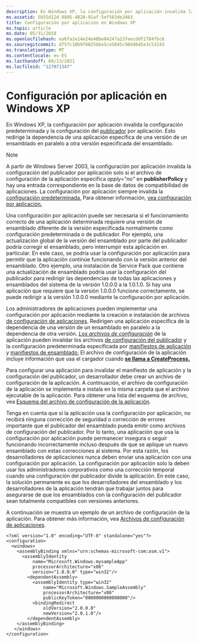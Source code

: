 ```yaml
---
description: En Windows XP, la configuración por aplicación invalida la configuración predeterminada y la configuración del publicador por aplicación.
ms.assetid: 5b55d12d-8805-4820-91af-5ef583de3463
title: Configuración por aplicación en Windows XP
ms.topic: article
ms.date: 05/31/2018
ms.openlocfilehash: ea6fa2e14e24e48be84247a23feecddf2784fbc6
ms.sourcegitcommit: d75fc10b9f0825bbe5ce5045c90d4045e3c53243
ms.translationtype: MT
ms.contentlocale: es-ES
ms.lasthandoff: 09/13/2021
ms.locfileid: "127071347"
---
```

# <a name="per-application-configuration-on-windows-xp"></a>Configuración por aplicación en Windows XP

En Windows XP, la configuración por aplicación [](default-configuration.md) invalida la configuración predeterminada y la configuración del [publicador](publisher-configuration.md) por aplicación. Esto redirige la dependencia de una aplicación específica de una versión de un ensamblado en paralelo a otra versión especificada del ensamblado.

> [!Note]  
> A partir de Windows Server 2003, la [](publisher-configuration.md) configuración por aplicación invalida la configuración [](application-configuration-files.md) del publicador por aplicación solo si el archivo de configuración de la aplicación especifica *apply="no"* en **publisherPolicy** y hay una entrada correspondiente en la base de datos de compatibilidad de aplicaciones. La configuración por aplicación siempre invalida la [configuración predeterminada.](default-configuration.md) Para obtener información, [vea configuración por aplicación.](per-application-configuration.md)

 

Una configuración por aplicación puede ser necesaria si el funcionamiento correcto de una aplicación determinada requiere una versión de ensamblado diferente de la versión especificada normalmente como configuración predeterminada o de publicador. Por ejemplo, una actualización global de la versión del ensamblado por parte del publicador podría corregir el ensamblado, pero interrumpir esta aplicación en particular. En este caso, se podría usar la configuración por aplicación para permitir que la aplicación continúe funcionando con la versión anterior del ensamblado. Otro ejemplo, una instalación de Service Pack [](publisher-configuration.md) que contiene una actualización de ensamblado podría usar la configuración del publicador para redirigir las dependencias de todas las aplicaciones y ensamblados del sistema de la versión 1.0.0.0 a la 1.0.1.0. Si hay una aplicación que requiere que la versión 1.0.0.0 funcione correctamente, se puede redirigir a la versión 1.0.0.0 mediante la configuración por aplicación.

Los administradores de aplicaciones pueden implementar una configuración por aplicación mediante la creación e instalación de archivos [de configuración de aplicaciones](application-configuration-files.md). Redirigen una aplicación específica de la dependencia de una versión de un ensamblado en paralelo a la dependencia de otra versión. [*Los archivos de configuración*](/windows/desktop/Msi/a-gly) de la aplicación pueden invalidar los archivos [de configuración del publicador](publisher-configuration-files.md) y la configuración predeterminada especificada por [manifiestos de aplicación](application-manifests.md) y [manifiestos de ensamblado.](assembly-manifests.md) El archivo de configuración de la aplicación incluye información que usa el cargador cuando [**se llama a CreateProcess.**](/windows/desktop/api/processthreadsapi/nf-processthreadsapi-createprocessa)

Para configurar una aplicación para invalidar el manifiesto de aplicación y la configuración del publicador, un desarrollador debe crear un archivo de configuración de la aplicación. A continuación, el archivo de configuración de la aplicación se implementa e instala en la misma carpeta que el archivo ejecutable de la aplicación. Para obtener una lista del esquema de archivo, vea [Esquema del archivo de configuración de la aplicación](application-configuration-file-schema.md).

Tenga en cuenta que si la aplicación usa la configuración por aplicación, no recibirá ninguna corrección de seguridad o corrección de errores importante que el publicador del ensamblado pueda emitir como archivos de configuración del publicador. Por lo tanto, una aplicación que usa la configuración por aplicación puede permanecer insegura o seguir funcionando incorrectamente incluso después de que se aplique un nuevo ensamblado con estas correcciones al sistema. Por esta razón, los desarrolladores de aplicaciones nunca deben enviar una aplicación con una configuración por aplicación. La configuración por aplicación solo la deben usar los administradores corporativos como una corrección temporal cuando una configuración del publicador divide la aplicación. En este caso, la solución permanente es que los desarrolladores del ensamblado y los desarrolladores de la aplicación tendrán que trabajar juntos para asegurarse de que los ensamblados con la configuración del publicador sean totalmente compatibles con versiones anteriores.

A continuación se muestra un ejemplo de un archivo de configuración de la aplicación. Para obtener más información, vea [Archivos de configuración de aplicaciones](application-configuration-files.md).

``` syntax
<?xml version="1.0" encoding="UTF-8" standalone="yes"?>
<configuration>
  <windows>
    <assemblyBinding xmlns="urn:schemas-microsoft-com:asm.v1">
      <assemblyIdentity 
          name="Microsoft.Windows.mysampleApp" 
          processorArchitecture="x86" 
          version="1.0.0.0" type="win32"/>
        <dependentAssembly>
          <assemblyIdentity type="win32" 
              name="Microsoft.Windows.SampleAssembly" 
              processorArchitecture="x86" 
              publicKeyToken="0000000000000000"/>
          <bindingRedirect 
              oldVersion="2.0.0.0" 
              newVersion="2.0.1.0"/>
        </dependentAssembly>
    </assemblyBinding>
   </windows>
</configuration>
```

 

 
